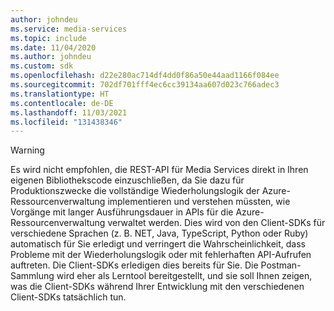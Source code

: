 ```yaml
---
author: johndeu
ms.service: media-services
ms.topic: include
ms.date: 11/04/2020
ms.author: johndeu
ms.custom: sdk
ms.openlocfilehash: d22e280ac714df4dd0f86a50e44aad1166f084ee
ms.sourcegitcommit: 702df701fff4ec6cc39134aa607d023c766adec3
ms.translationtype: HT
ms.contentlocale: de-DE
ms.lasthandoff: 11/03/2021
ms.locfileid: "131438346"
---
```

> [!WARNING]
> Es wird nicht empfohlen, die REST-API für Media Services direkt in Ihren eigenen Bibliothekscode einzuschließen, da Sie dazu für Produktionszwecke die vollständige Wiederholungslogik der Azure-Ressourcenverwaltung implementieren und verstehen müssten, wie Vorgänge mit langer Ausführungsdauer in APIs für die Azure-Ressourcenverwaltung verwaltet werden. Dies wird von den Client-SDKs für verschiedene Sprachen (z. B. NET, Java, TypeScript, Python oder Ruby) automatisch für Sie erledigt und verringert die Wahrscheinlichkeit, dass Probleme mit der Wiederholungslogik oder mit fehlerhaften API-Aufrufen auftreten. Die Client-SDKs erledigen dies bereits für Sie. Die Postman-Sammlung wird eher als Lerntool bereitgestellt, und sie soll Ihnen zeigen, was die Client-SDKs während Ihrer Entwicklung mit den verschiedenen Client-SDKs tatsächlich tun.
